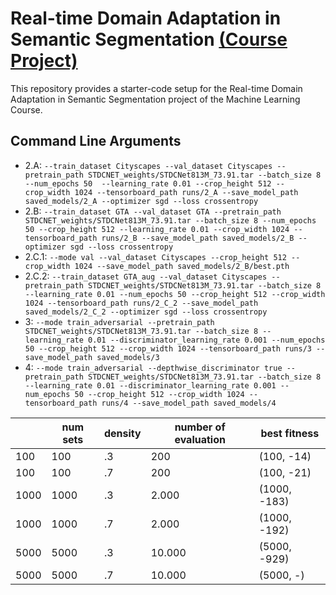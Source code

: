 # Real-time Domain Adaptation in Semantic Segmentation [(Course Project)](https://drive.google.com/file/d/1amm6H_718IabI4bn0OIpsIPSyMl-vku4/view?usp=sharing)

This repository provides a starter-code setup for the Real-time Domain Adaptation in Semantic Segmentation project of 
the Machine Learning Course.

## Command Line Arguments

- 2.A: ``--train_dataset Cityscapes --val_dataset Cityscapes --pretrain_path STDCNET_weights/STDCNet813M_73.91.tar --batch_size 8 --num_epochs 50 
         --learning_rate 0.01 --crop_height 512 --crop_width 1024 --tensorboard_path runs/2_A --save_model_path saved_models/2_A --optimizer sgd --loss crossentropy``
- 2.B: ``--train_dataset GTA --val_dataset GTA --pretrain_path STDCNET_weights/STDCNet813M_73.91.tar --batch_size 8 --num_epochs 50 --crop_height 512
        --learning_rate 0.01 --crop_width 1024 --tensorboard_path runs/2_B --save_model_path saved_models/2_B --optimizer sgd --loss crossentropy``
- 2.C.1: ``--mode val --val_dataset Cityscapes --crop_height 512 --crop_width 1024 --save_model_path saved_models/2_B/best.pth``
- 2.C.2: ``--train_dataset GTA_aug --val_dataset Cityscapes --pretrain_path STDCNET_weights/STDCNet813M_73.91.tar --batch_size 8 --learning_rate 0.01
          --num_epochs 50 --crop_height 512 --crop_width 1024 --tensorboard_path runs/2_C_2 --save_model_path saved_models/2_C_2 --optimizer sgd --loss crossentropy``
- 3: ``--mode train_adversarial --pretrain_path STDCNET_weights/STDCNet813M_73.91.tar --batch_size 8 --learning_rate 0.01
      --discriminator_learning_rate 0.001 --num_epochs 50 --crop_height 512 --crop_width 1024 --tensorboard_path runs/3 --save_model_path saved_models/3``
- 4: ``--mode train_adversarial --depthwise_discriminator true --pretrain_path STDCNET_weights/STDCNet813M_73.91.tar --batch_size 8 --learning_rate 0.01
      --discriminator_learning_rate 0.001 --num_epochs 50 --crop_height 512 --crop_width 1024 --tensorboard_path runs/4 --save_model_path saved_models/4``


|      | num sets | density | number of evaluation | best fitness |
|------|----------|---------|----------------------|--------------|
| 100  | 100      | .3      | 200                  | (100, -14)   |
| 100  | 100      | .7      | 200                  | (100, -21)   |
| 1000 | 1000     | .3      | 2.000                | (1000, -183) |
| 1000 | 1000     | .7      | 2.000                | (1000, -192) |
| 5000 | 5000     | .3      | 10.000               | (5000, -929) |
| 5000 | 5000     | .7      | 10.000               | (5000, -)    |